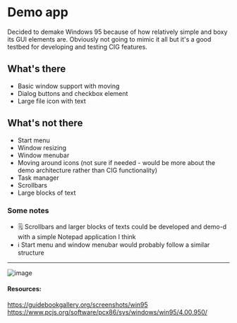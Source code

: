 # Demo app
Decided to demake Windows 95 because of how relatively simple and boxy its GUI elements are. Obviously not going to mimic it all but it's a good testbed for developing and testing CIG features.

## What's there
* Basic window support with moving
* Dialog buttons and checkbox element
* Large file icon with text

## What's not there
* Start menu
* Window resizing
* Window menubar
* Moving around icons (not sure if needed - would be more about the demo architecture rather than CIG functionality)
* Task manager
* Scrollbars
* Large blocks of text

### Some notes
* 🗒️ Scrollbars and larger blocks of texts could be developed and demo-d with a simple Notepad application I think
* ℹ️ Start menu and window menubar would probably follow a similar structure

---
![image](https://github.com/user-attachments/assets/23c67f14-3eaa-4eb3-a60f-6027b6129478)

#### Resources:
https://guidebookgallery.org/screenshots/win95
https://www.pcjs.org/software/pcx86/sys/windows/win95/4.00.950/
